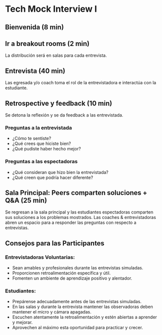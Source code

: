# Tech Mock Interview I

## Bienvenida (8 min)

## Ir a breakout rooms (2 min)

La distribución será en salas para cada entrevista.

## Entrevista (40 min)

Las egresada y/o coach toma el rol de la entrevistadora e interactúa con la
estudiante.

## Retrospective y feedback (10 min)

Se detona la reflexión y se da feedback a las entrevistada.

### Preguntas a la **entrevistada**

- ¿Cómo te sentiste?
- ¿Qué crees que hiciste bien?
- ¿Qué pudiste haber hecho mejor?

### Preguntas a las **espectadoras**

- ¿Qué consideran que hizo bien la entrevistada?
- ¿Qué creen que podría hacer diferente?

## Sala Principal: Peers comparten soluciones + Q&A (25 min)

Se regresan a la sala principal y las estudiantes espectadoras comparten sus
soluciones a los problemas mostrados. Las coaches & entrevistadoras abren un
espacio para a responder las preguntas con respecto a entrevistas.

## Consejos para las Participantes

### Entrevistadoras Voluntarias:

- Sean amables y profesionales durante las entrevistas simuladas.
- Proporcionen retroalimentación específica y útil.
- Fomenten un ambiente de aprendizaje positivo y alentador.

### Estudiantes:

- Prepárense adecuadamente antes de las entrevistas simuladas.
- En las salas y durante la entrevista mantener las observadoras deben mantener
  el micro y cámara apagadas.
- Escuchen atentamente la retroalimentación y estén abiertas a aprender y
  mejorar.
- Aprovechen al máximo esta oportunidad para practicar y crecer.
